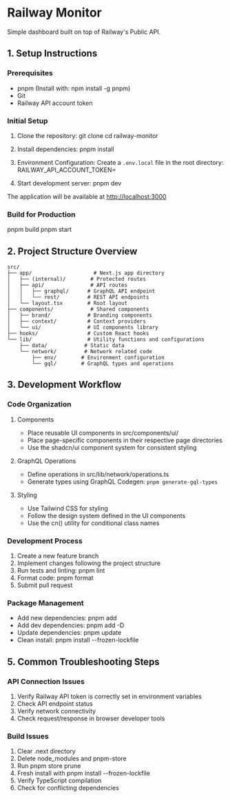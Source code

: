 # Railway Monitor

Simple dashboard built on top of Railway's Public API.

## 1. Setup Instructions

### Prerequisites

- pnpm (Install with: npm install -g pnpm)
- Git
- Railway API account token

### Initial Setup

1. Clone the repository:
git clone <repository-url>
cd railway-monitor

2. Install dependencies:
pnpm install

3. Environment Configuration:
Create a `.env.local` file in the root directory:
RAILWAY_API_ACCOUNT_TOKEN=<your-token>

4. Start development server:
pnpm dev

The application will be available at <http://localhost:3000>

### Build for Production

pnpm build
pnpm start

## 2. Project Structure Overview

```
src/
├── app/                    # Next.js app directory
│   ├── (internal)/        # Protected routes
│   ├── api/               # API routes
│   │   ├── graphql/      # GraphQL API endpoint
│   │   └── rest/         # REST API endpoints
│   └── layout.tsx        # Root layout
├── components/            # Shared components
│   ├── brand/            # Branding components
│   ├── context/          # Context providers
│   └── ui/               # UI components library
├── hooks/                # Custom React hooks
└── lib/                  # Utility functions and configurations
    ├── data/            # Static data
    └── network/         # Network related code
        ├── env/        # Environment configuration
        └── gql/        # GraphQL types and operations
```

## 3. Development Workflow

### Code Organization

1. Components
   - Place reusable UI components in src/components/ui/
   - Place page-specific components in their respective page directories
   - Use the shadcn/ui component system for consistent styling

2. GraphQL Operations
   - Define operations in src/lib/network/operations.ts
   - Generate types using GraphQL Codegen: `pnpm generate-gql-types`

3. Styling
   - Use Tailwind CSS for styling
   - Follow the design system defined in the UI components
   - Use the cn() utility for conditional class names

### Development Process

1. Create a new feature branch
2. Implement changes following the project structure
3. Run tests and linting:
   pnpm lint
4. Format code:
   pnpm format
5. Submit pull request

### Package Management

- Add new dependencies: pnpm add <package-name>
- Add dev dependencies: pnpm add -D <package-name>
- Update dependencies: pnpm update
- Clean install: pnpm install --frozen-lockfile

## 5. Common Troubleshooting Steps

### API Connection Issues

1. Verify Railway API token is correctly set in environment variables
2. Check API endpoint status
3. Verify network connectivity
4. Check request/response in browser developer tools

### Build Issues

1. Clear .next directory
2. Delete node_modules and pnpm-store
3. Run pnpm store prune
4. Fresh install with pnpm install --frozen-lockfile
5. Verify TypeScript compilation
6. Check for conflicting dependencies
